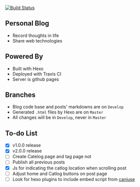 [![Build Status](https://travis-ci.com/FishBooy/FishBooy.github.io.svg?branch=develop)](https://travis-ci.com/FishBooy/FishBooy.github.io)

## Personal Blog

-   Record thoughts in life
-   Share web technologies

## Powered By

-   Built with Hexo
-   Deployed with Travis CI
-   Server is github pages

## Branches

-   Blog code base and posts' markdowns are on `Develop`
-   Generated `.html` files by Hexo are on `Master`
-   All changes will be in `Develop`, never in `Master`

## To-do List

-   [x] v1.0.0 release
-   [x] v2.0.0 release
-   [ ] Create Catelog page and tag page not
-   [ ] Publish all previous posts
-   [x] Js for indicating the catlog location when scrolling post
-   [ ] Adjust home and Catlog buttons on post page
-   [ ] Look for hexo plugins to include embed script from [caniuse](https://caniuse.com/)
